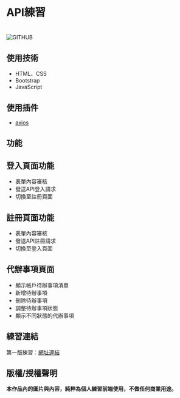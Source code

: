 # API練習 <h1>
![GITHUB](https://j-mingyan.github.io/todolist_with_Api/todolist_with_API/img/OfficialPictures.png "官方圖片")

## 使用技術
* HTML、CSS
* Bootstrap
* JavaScript
## 使用插件
* [axios](https://github.com/axios/axios)

## 功能
## 登入頁面功能
* 表單內容審核
* 發送API登入請求
* 切換至註冊頁面

## 註冊頁面功能
* 表單內容審核
* 發送API註冊請求
* 切換至登入頁面

## 代辦事項頁面
* 顯示帳戶待辦事項清單
* 新增待辦事項
* 刪除待辦事項
* 調整待辦事項狀態
* 顯示不同狀態的代辦事項
  


## 練習連結
第一版練習：[網址連結](https://j-mingyan.github.io/todolist_with_Api/todolist_with_API/index.html)



## 版權/授權聲明
**本作品內的圖片與內容，純粹為個人練習前端使用，不做任何商業用途。**
